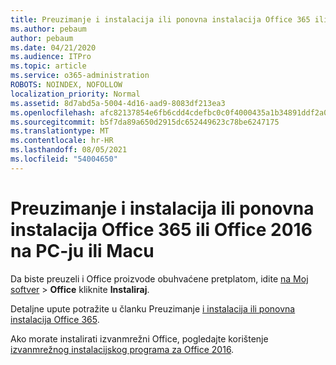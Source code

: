```yaml
---
title: Preuzimanje i instalacija ili ponovna instalacija Office 365 ili Office 2016 na PC-ju ili Macu
ms.author: pebaum
author: pebaum
ms.date: 04/21/2020
ms.audience: ITPro
ms.topic: article
ms.service: o365-administration
ROBOTS: NOINDEX, NOFOLLOW
localization_priority: Normal
ms.assetid: 8d7abd5a-5004-4d16-aad9-8083df213ea3
ms.openlocfilehash: afc82137854e6fb6cdd4cdefbc0c0f4000435a1b34891ddf2a029dcff2ceffa8
ms.sourcegitcommit: b5f7da89a650d2915dc652449623c78be6247175
ms.translationtype: MT
ms.contentlocale: hr-HR
ms.lasthandoff: 08/05/2021
ms.locfileid: "54004650"
---
```

# <a name="download-and-install-or-reinstall-office-365-or-office-2016-on-a-pc-or-mac"></a>Preuzimanje i instalacija ili ponovna instalacija Office 365 ili Office 2016 na PC-ju ili Macu

Da biste preuzeli i Office proizvode obuhvaćene pretplatom, idite [na Moj softver](https://portal.office.com/OLS/MySoftware.aspx) \> **Office** kliknite **Instaliraj**. 
  
Detaljne upute potražite u članku Preuzimanje [i instalacija ili ponovna instalacija Office 365](https://support.office.com/article/4414eaaf-0478-48be-9c42-23adc471665816658?wt.mc_id=O365_Admin_Alch).
  
Ako morate instalirati izvanmrežni Office, pogledajte korištenje [izvanmrežnog instalacijskog programa za Office 2016](https://support.office.com/article/f0a85fe7-118f-41cb-a791-d59cef96ad1c?wt.mc_id=O365_Admin_Alch#OfficePlans=Office_for_business).
  

